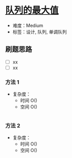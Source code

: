 # [队列的最大值](https://leetcode-cn.com/problems/dui-lie-de-zui-da-zhi-lcof/)

- 难度：Medium
- 标签：设计, 队列, 单调队列

## 刷题思路

- [ ] xx
- [ ] xx

### 方法 1

- 复杂度：
    - 时间 O()
    - 空间 O()

``` js

```

### 方法 2

- 复杂度：
    - 时间 O()
    - 空间 O()

``` js

```
